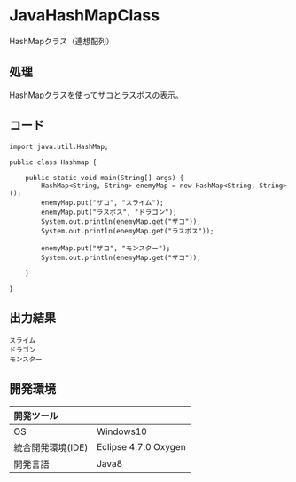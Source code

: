 # JavaHashMapClass
HashMapクラス（連想配列）

## 処理
HashMapクラスを使ってザコとラスボスの表示。

## コード
```
import java.util.HashMap;

public class Hashmap {

	public static void main(String[] args) {
		HashMap<String, String> enemyMap = new HashMap<String, String>();
		enemyMap.put("ザコ", "スライム");
		enemyMap.put("ラスボス", "ドラゴン");
		System.out.println(enemyMap.get("ザコ"));
		System.out.println(enemyMap.get("ラスボス"));

		enemyMap.put("ザコ", "モンスター");
		System.out.println(enemyMap.get("ザコ"));

	}

}
```

## 出力結果  
```
スライム
ドラゴン
モンスター
```
  
## 開発環境
| 開発ツール |  |
|:-|:-|
| OS | Windows10 |
| 統合開発環境(IDE) | Eclipse 4.7.0 Oxygen |
| 開発言語 | Java8 |
